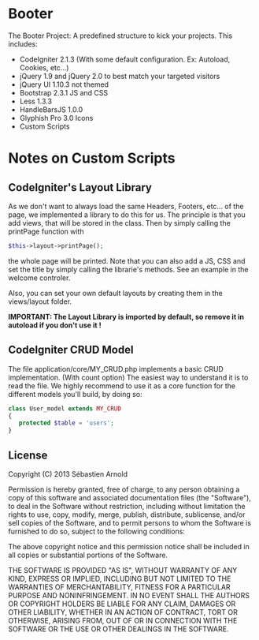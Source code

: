 Booter
======

The Booter Project: A predefined structure to kick your projects. This includes:
* CodeIgniter 2.1.3 (With some default configuration. Ex: Autoload, Cookies, etc...)
* jQuery 1.9 and jQuery 2.0 to best match your targeted visitors
* jQuery UI 1.10.3 not themed
* Bootstrap 2.3.1 JS and CSS
* Less 1.3.3
* HandleBarsJS 1.0.0
* Glyphish Pro 3.0 Icons
* Custom Scripts

# Notes on Custom Scripts

## CodeIgniter's Layout Library
As we don't want to always load the same Headers, Footers, etc... of the page, we implemented a library to do this for us. The principle is that you add views, that will be stored in the class. Then by simply calling the printPage function with
 ```php
 $this->layout->printPage();
 ``` 
 the whole page will be printed. Note that you can also add a JS, CSS and set the title by simply calling the librarie's methods. See an example in the welcome controler.

 Also, you can set your own default layouts by creating them in the views/layout folder.

 **IMPORTANT: The Layout Library is imported by default, so remove it in autoload if you don't use it !** 

## CodeIgniter CRUD Model
 The file application/core/MY_CRUD.php implements a basic CRUD implementation. (With count option) The easiest way to understand it is to read the file. We highly recommend to use it as a core function for the different models you'll build, by doing so:
 ```php
 class User_model extends MY_CRUD
{
    protected $table = 'users';
}

 ```


 ## License

Copyright (C) 2013 Sébastien Arnold

Permission is hereby granted, free of charge, to any person obtaining a copy of this software and associated documentation files (the "Software"), to deal in the Software without restriction, including without limitation the rights to use, copy, modify, merge, publish, distribute, sublicense, and/or sell copies of the Software, and to permit persons to whom the Software is furnished to do so, subject to the following conditions:

The above copyright notice and this permission notice shall be included in all copies or substantial portions of the Software.

THE SOFTWARE IS PROVIDED "AS IS", WITHOUT WARRANTY OF ANY KIND, EXPRESS OR IMPLIED, INCLUDING BUT NOT LIMITED TO THE WARRANTIES OF MERCHANTABILITY, FITNESS FOR A PARTICULAR PURPOSE AND NONINFRINGEMENT. IN NO EVENT SHALL THE AUTHORS OR COPYRIGHT HOLDERS BE LIABLE FOR ANY CLAIM, DAMAGES OR OTHER LIABILITY, WHETHER IN AN ACTION OF CONTRACT, TORT OR OTHERWISE, ARISING FROM, OUT OF OR IN CONNECTION WITH THE SOFTWARE OR THE USE OR OTHER DEALINGS IN THE SOFTWARE.
